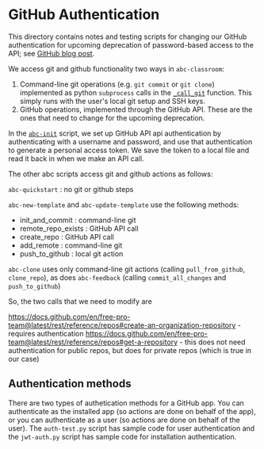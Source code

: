 # GitHub Authentication

This directory contains notes and testing scripts for changing our GitHub
authentication for upcoming deprecation of password-based access to the
API; see [GitHub  blog post](https://developer.github.com/changes/2020-02-14-deprecating-password-auth/).

We access git and github functionality two ways in `abc-classroom`:

1. Command-line git operations (e.g. `git commit` or `git clone`)
implemented as python `subprocess` calls in the [`_call_git`](https://github.com/earthlab/abc-classroom/blob/master/abcclassroom/github.py#L19) function. This simply runs with the user's local git setup and SSH keys.
2. GitHub operations, implemented through the GitHub API. These are the ones
that need to change for the upcoming deprecation.

In the [`abc-init`](https://github.com/earthlab/abc-classroom/blob/master/abcclassroom/__main__.py#L35) script, we set up GitHub API api authentication
by authenticating with a username and password, and use that authentication
to generate a personal access token. We save the token to a local file
and read it back in when we make an API call.

The other abc scripts access git and github actions as follows:

`abc-quickstart` : no git or github steps

`abc-new-template` and `abc-update-template` use the following methods:

* init_and_commit : command-line git  
* remote_repo_exists : GitHub API call
* create_repo : GitHub API call
* add_remote : command-line git
* push_to_github : local git action

`abc-clone` uses only command-line git actions (calling `pull_from_github`,
`clone_repo`), as does `abc-feedback` (calling `commit_all_changes` and
`push_to_github`)

So, the two calls that we need to modify are

https://docs.github.com/en/free-pro-team@latest/rest/reference/repos#create-an-organization-repository - requires authentication
https://docs.github.com/en/free-pro-team@latest/rest/reference/repos#get-a-repository - this does not need authentication for public repos, but does
for private repos (which is true in our case)

## Authentication methods

There are two types of authetication methods for a GitHub app. You can
authenticate as the installed app (so actions are done on behalf of the app),
or you can authenticate as a user (so actions are done on behalf of the user).
The `auth-test.py` script has sample code for user authentication and the
`jwt-auth.py` script has sample code for installation authentication.
